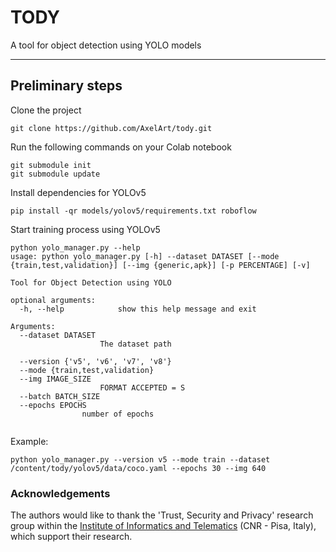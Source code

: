 # TODY

A tool for object detection using YOLO models

---

## Preliminary steps

Clone the project

```commandline
git clone https://github.com/AxelArt/tody.git
```

Run the following commands on your Colab notebook

```commandline
git submodule init
git submodule update
```

Install dependencies for YOLOv5

```commandline
pip install -qr models/yolov5/requirements.txt roboflow 
```

Start training process using YOLOv5

```commandline
python yolo_manager.py --help
usage: python yolo_manager.py [-h] --dataset DATASET [--mode {train,test,validation}] [--img {generic,apk}] [-p PERCENTAGE] [-v]

Tool for Object Detection using YOLO

optional arguments:
  -h, --help            show this help message and exit

Arguments:
  --dataset DATASET
                    The dataset path
                        
  --version {'v5', 'v6', 'v7', 'v8'}
  --mode {train,test,validation}
  --img IMAGE_SIZE
                    FORMAT ACCEPTED = S
  --batch BATCH_SIZE
  --epochs EPOCHS
                number of epochs
  
```
Example:
```
python yolo_manager.py --version v5 --mode train --dataset /content/tody/yolov5/data/coco.yaml --epochs 30 --img 640
```

### Acknowledgements

The authors would like to thank the 'Trust, Security and Privacy' research group within the 
[Institute of Informatics and Telematics](https://www.iit.cnr.it/) (CNR - Pisa, Italy), which support their research.

 
